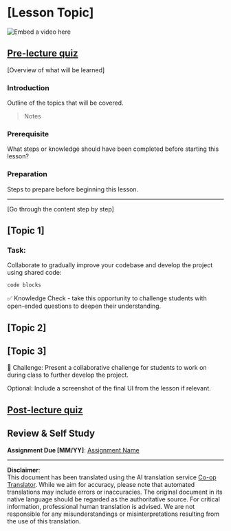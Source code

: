 <!--
CO_OP_TRANSLATOR_METADATA:
{
  "original_hash": "0494be70ad7fadd13a8c3d549c23e355",
  "translation_date": "2025-08-28T11:48:01+00:00",
  "source_file": "lesson-template/README.md",
  "language_code": "en"
}
-->
# [Lesson Topic]

![Embed a video here](../../../lesson-template/video-url)

## [Pre-lecture quiz](../../../lesson-template/quiz-url)

[Overview of what will be learned]

### Introduction

Outline of the topics that will be covered.

> Notes

### Prerequisite

What steps or knowledge should have been completed before starting this lesson?

### Preparation

Steps to prepare before beginning this lesson.

---

[Go through the content step by step]

## [Topic 1]

### Task:

Collaborate to gradually improve your codebase and develop the project using shared code:

```html
code blocks
```

✅ Knowledge Check - take this opportunity to challenge students with open-ended questions to deepen their understanding.

## [Topic 2]

## [Topic 3]

🚀 Challenge: Present a collaborative challenge for students to work on during class to further develop the project.

Optional: Include a screenshot of the final UI from the lesson if relevant.

## [Post-lecture quiz](../../../lesson-template/quiz-url)

## Review & Self Study

**Assignment Due [MM/YY]**: [Assignment Name](assignment.md)

---

**Disclaimer**:  
This document has been translated using the AI translation service [Co-op Translator](https://github.com/Azure/co-op-translator). While we aim for accuracy, please note that automated translations may include errors or inaccuracies. The original document in its native language should be regarded as the authoritative source. For critical information, professional human translation is advised. We are not responsible for any misunderstandings or misinterpretations resulting from the use of this translation.